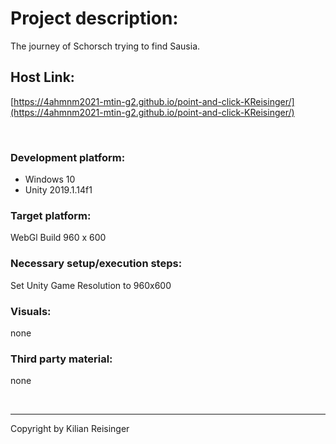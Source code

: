 
# Project description:
The journey of Schorsch trying to find Sausia.

## Host Link:
[https://4ahmnm2021-mtin-g2.github.io/point-and-click-KReisinger/](https://4ahmnm2021-mtin-g2.github.io/point-and-click-KReisinger/)

&nbsp;
&nbsp;
&nbsp;

### Development platform:
+ Windows 10
+ Unity 2019.1.14f1

### Target platform:
WebGl Build 960 x 600

### Necessary setup/execution steps:
Set Unity Game Resolution to 960x600


### Visuals:
none

### Third party material:
none

&nbsp;

---
Copyright by Kilian Reisinger
